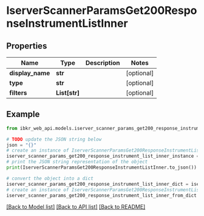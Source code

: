 # IserverScannerParamsGet200ResponseInstrumentListInner


## Properties

Name | Type | Description | Notes
------------ | ------------- | ------------- | -------------
**display_name** | **str** |  | [optional] 
**type** | **str** |  | [optional] 
**filters** | **List[str]** |  | [optional] 

## Example

```python
from ibkr_web_api.models.iserver_scanner_params_get200_response_instrument_list_inner import IserverScannerParamsGet200ResponseInstrumentListInner

# TODO update the JSON string below
json = "{}"
# create an instance of IserverScannerParamsGet200ResponseInstrumentListInner from a JSON string
iserver_scanner_params_get200_response_instrument_list_inner_instance = IserverScannerParamsGet200ResponseInstrumentListInner.from_json(json)
# print the JSON string representation of the object
print(IserverScannerParamsGet200ResponseInstrumentListInner.to_json())

# convert the object into a dict
iserver_scanner_params_get200_response_instrument_list_inner_dict = iserver_scanner_params_get200_response_instrument_list_inner_instance.to_dict()
# create an instance of IserverScannerParamsGet200ResponseInstrumentListInner from a dict
iserver_scanner_params_get200_response_instrument_list_inner_from_dict = IserverScannerParamsGet200ResponseInstrumentListInner.from_dict(iserver_scanner_params_get200_response_instrument_list_inner_dict)
```
[[Back to Model list]](../README.md#documentation-for-models) [[Back to API list]](../README.md#documentation-for-api-endpoints) [[Back to README]](../README.md)


